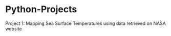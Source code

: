 # Python-Projects

Project 1: Mapping Sea Surface Temperatures using data retrieved on NASA website
